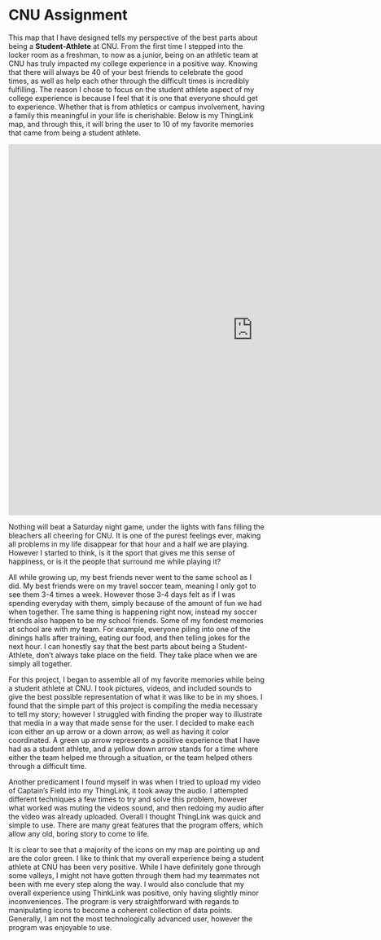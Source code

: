   # CNU Assignment
  
  This map that I have designed tells my perspective of the best parts about being a **Student-Athlete** at CNU. From the first time I stepped into the locker room as a freshman, to now as a junior, being on an athletic team at CNU has truly impacted my college experience in a positive way. Knowing that there will always be 40 of your best friends to celebrate the good times, as well as help each other through the difficult times is incredibly fulfilling. The reason I chose to focus on the student athlete aspect of my college experience is because I feel that it is one that everyone should get to experience. Whether that is from athletics or campus involvement, having a family this meaningful in your life is cherishable. Below is my ThingLink map, and through this, it will bring the user to 10 of my favorite memories that came from being a student athlete.
  
<iframe width="960" height="729.2193308550186" data-original-width="1614" data-original-height="1226" src="https://www.thinglink.com/card/1499043654310821891" type="text/html" frameborder="0" webkitallowfullscreen mozallowfullscreen allowfullscreen scrolling="no"></iframe><script async src="//cdn.thinglink.me/jse/responsive.js"></script>

 
 Nothing will beat a Saturday night game, under the lights with fans filling the bleachers all cheering for CNU. It is one of the purest feelings ever, making all problems in my life disappear for that hour and a half we are playing. However I started to think, is it the sport that gives me this sense of happiness, or is it the people that surround me while playing it? 

  All while growing up, my best friends never went to the same school as I did. My best friends were on my travel soccer team, meaning I only got to see them 3-4 times a week. However those 3-4 days felt as if I was spending everyday with them, simply because of the amount of fun we had when together.  The same thing is happening right now, instead my soccer friends also happen to be my school friends. Some of my fondest memories at school are with my team. For example, everyone piling into one of the dinings halls after training, eating our food, and then telling jokes for the next hour. I can honestly say that the best parts about being a Student-Athlete, don’t always take place on the field. They take place when we are simply all together.

  For this project, I began to assemble all of my favorite memories while being a student athlete at CNU. I took pictures, videos, and included sounds to give the best possible representation of what it was like to be in my shoes. I found that the simple part of this project is compiling the media necessary to tell my story; however I struggled with finding the proper way to illustrate that media in a way that made sense for the user. I decided to make each icon either an up arrow or a down arrow, as well as having it color coordinated. A green up arrow represents a positive experience that I have had as a student athlete, and a yellow down arrow stands for a time where either the team helped me through a situation, or the team helped others through a difficult time. 

  Another predicament I found myself in was when I tried to upload my video of Captain’s Field into my ThingLink, it took away the audio. I attempted different techniques a few times to try and solve this problem, however what worked was muting the videos sound, and then redoing my audio after the video was already uploaded. Overall I thought ThingLink was quick and simple to use. There are many great features that the program offers, which allow any old, boring story to come to life. 

  It is clear to see that a majority of the icons on my map are pointing up and are the color green. I like to think that my overall experience being a student athlete at CNU has been very positive. While I have definitely gone through some valleys, I might not have gotten through them had my teammates not been with me every step along the way. I would also conclude that my overall experience using ThinkLink was positive, only having slightly minor inconveniences. The program is very straightforward with regards to manipulating icons to become a coherent collection of data points. Generally, I am not the most technologically advanced user, however the program was enjoyable to use. 
